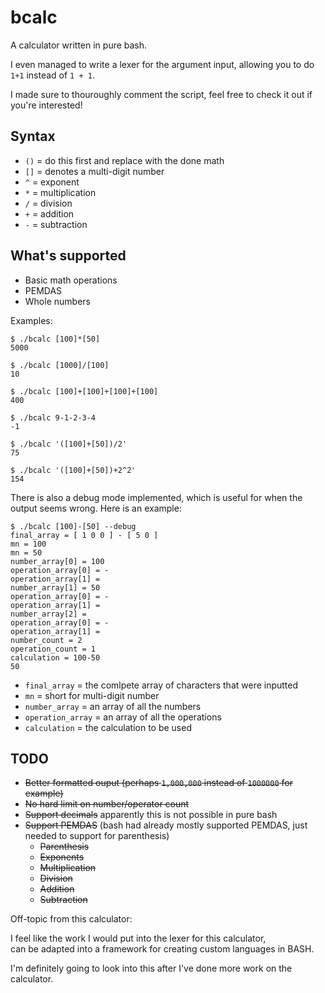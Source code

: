 # bcalc

A calculator written in pure bash.

I even managed to write a lexer for the argument input, allowing you to do `1+1` instead of `1 + 1`.

I made sure to thouroughly comment the script, feel free to check it out if you're interested!

## Syntax

- `()` = do this first and replace with the done math
- `[]` = denotes a multi-digit number
- `^`  = exponent
- `*`  = multiplication
- `/`  = division
- `+`  = addition
- `-`  = subtraction

## What's supported

- Basic math operations
- PEMDAS
- Whole numbers

Examples:

```
$ ./bcalc [100]*[50]
5000

$ ./bcalc [1000]/[100]
10

$ ./bcalc [100]+[100]+[100]+[100]
400

$ ./bcalc 9-1-2-3-4
-1

$ ./bcalc '([100]+[50])/2'
75

$ ./bcalc '([100]+[50])+2^2'
154
```

There is also a debug mode implemented, which is useful for when the output seems wrong.
Here is an example:

```
$ ./bcalc [100]-[50] --debug
final_array = [ 1 0 0 ] - [ 5 0 ]
mn = 100
mn = 50
number_array[0] = 100
operation_array[0] = -
operation_array[1] =
number_array[1] = 50
operation_array[0] = -
operation_array[1] =
number_array[2] =
operation_array[0] = -
operation_array[1] =
number_count = 2
operation_count = 1
calculation = 100-50
50
```

- `final_array` = the comlpete array of characters that were inputted
- `mn` = short for multi-digit number
- `number_array` = an array of all the numbers
- `operation_array` = an array of all the operations
- `calculation` = the calculation to be used

## TODO

- ~~Better formatted ouput (perhaps `1,000,000` instead of `1000000` for example)~~
- ~~No hard limit on number/operator count~~
- ~~Support decimals~~ apparently this is not possible in pure bash
- ~~Support PEMDAS~~ (bash had already mostly supported PEMDAS, just needed to support for parenthesis)
  + ~~Parenthesis~~
  + ~~Exponents~~
  + ~~Multiplication~~
  + ~~Division~~
  + ~~Addition~~
  + ~~Subtraction~~

Off-topic from this calculator:

I feel like the work I would put into the lexer for this calculator,<br>
can be adapted into a framework for creating custom languages in BASH.

I'm definitely going to look into this after I've done more work on the calculator.

